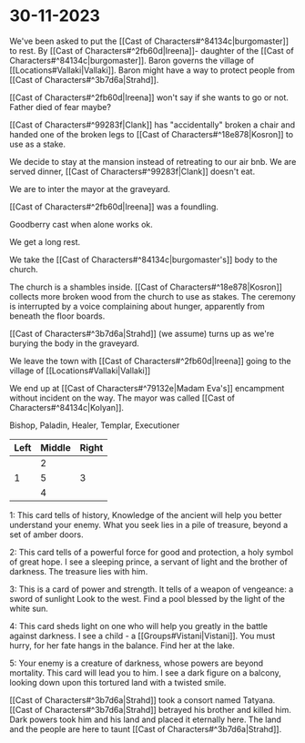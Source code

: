 # 30-11-2023
We've been asked to put the [[Cast of Characters#^84134c|burgomaster]] to rest.
By [[Cast of Characters#^2fb60d|Ireena]]- daughter of the [[Cast of Characters#^84134c|burgomaster]].
Baron governs the village of [[Locations#Vallaki|Vallaki]].
Baron might have a way to protect people from [[Cast of Characters#^3b7d6a|Strahd]].

[[Cast of Characters#^2fb60d|Ireena]] won't say if she wants to go or not.
Father died of fear maybe?

[[Cast of Characters#^99283f|Clank]] has "accidentally" broken a chair and handed one of the broken legs to
[[Cast of Characters#^18e878|Kosron]] to use as a stake.

We decide to stay at the mansion instead of retreating to our air bnb.
We are served dinner, [[Cast of Characters#^99283f|Clank]] doesn't eat.

We are to inter the mayor at the graveyard.

[[Cast of Characters#^2fb60d|Ireena]] was a foundling.

Goodberry cast when alone works ok.

We get a long rest.

We take the [[Cast of Characters#^84134c|burgomaster's]] body to the church.

The church is a shambles inside.
[[Cast of Characters#^18e878|Kosron]] collects more broken wood from the church to use as stakes.
The ceremony is interrupted by a voice complaining about hunger, apparently from
beneath the floor boards.

[[Cast of Characters#^3b7d6a|Strahd]] (we assume) turns up as we're burying the body in the graveyard.

We leave the town with [[Cast of Characters#^2fb60d|Ireena]] going to the village of [[Locations#Vallaki|Vallaki]]

We end up at [[Cast of Characters#^79132e|Madam Eva's]] encampment without incident on the way.
The mayor was called [[Cast of Characters#^84134c|Kolyan]].

Bishop, Paladin, Healer, Templar, Executioner

| Left | Middle | Right |
| ---- | ------ | ----- |
|      | 2      |       |
| 1    | 5      | 3     |
|      | 4      |       |

1: This card tells of history, Knowledge of the ancient will help you better understand your enemy.
   What you seek lies in a pile of treasure, beyond a set of amber doors.

2: This card tells of a powerful force for good and protection, a holy symbol of great hope.
   I see a sleeping prince, a servant of light and the brother of darkness. The treasure lies with him.

3: This is a card of power and strength. It tells of a weapon of vengeance: a sword of sunlight
   Look to the west. Find a pool blessed by the light of the white sun.

4: This card sheds light on one who will help you greatly in the battle against darkness.
   I see a child - a [[Groups#Vistani|Vistani]]. You must hurry, for her fate hangs in the balance. Find her at the lake.

5: Your enemy is a creature of darkness, whose powers are beyond mortality. This card will lead you to him.
   I see a dark figure on a balcony, looking down upon this tortured land with a twisted smile.

[[Cast of Characters#^3b7d6a|Strahd]] took a consort named Tatyana.
[[Cast of Characters#^3b7d6a|Strahd]] betrayed his brother and killed him.
Dark powers took him and his land and placed it eternally here.
The land and the people are here to taunt [[Cast of Characters#^3b7d6a|Strahd]].

